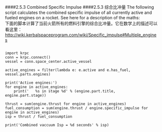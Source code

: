 ####2.5.3 Combined Specific Impulse
####2.5.3 综合比冲量
The following script calculates the combined specific impulse of all currently active and fueled engines on a rocket. See here for a description of the maths:   
下面的脚本计算了当前火箭所有的燃料引擎的综合比冲量。它在数学上的描述可以看这里：  
<http://wiki.kerbalspaceprogram.com/wiki/Specific_impulse#Multiple_engines>
```python3

import krpc
conn = krpc.connect()
vessel = conn.space_center.active_vessel

active_engines = filter(lambda e: e.active and e.has_fuel, vessel.parts.engines)

print('Active engines:')
for engine in active_engines:
    print('   %s in stage %d' % (engine.part.title, engine.part.stage))

thrust = sum(engine.thrust for engine in active_engines)
fuel_consumption = sum(engine.thrust / engine.specific_impulse for engine in active_engines)
isp = thrust / fuel_consumption

print('Combined vaccuum Isp = %d seconds' % isp)

```